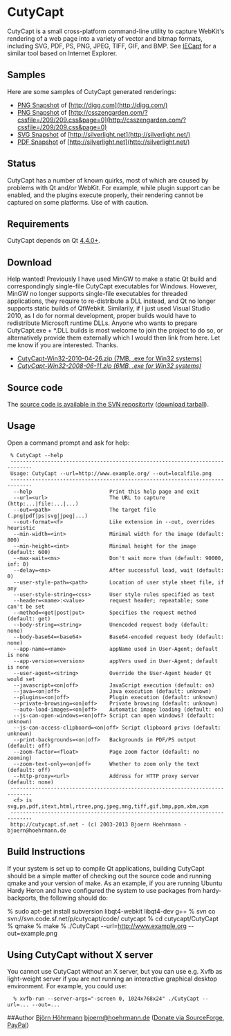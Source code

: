 # CutyCapt

CutyCapt is a small cross-platform command-line utility to capture WebKit's rendering of a web page into a variety of vector and bitmap formats, including SVG, PDF, PS, PNG, JPEG, TIFF, GIF, and BMP. See [IECapt](http://iecapt.sourceforge.net/) for a similar tool based on Internet Explorer.

## Samples

Here are some samples of CutyCapt generated renderings:

- [PNG Snapshot](http://cutycapt.sourceforge.net/digg.png) of [http://digg.com](http://digg.com/)
- [PNG Snapshot](http://cutycapt.sourceforge.net/css-co-ltd.png) of [http://csszengarden.com/?cssfile=/209/209.css&page=0](http://csszengarden.com/?cssfile=/209/209.css&page=0)
- [SVG Snapshot](http://cutycapt.sourceforge.net/silverlight.net.svgz) of [http://silverlight.net](http://silverlight.net/)
- [PDF Snapshot](http://cutycapt.sourceforge.net/silverlight.net.pdf) of [http://silverlight.net](http://silverlight.net/)

## Status

CutyCapt has a number of known quirks, most of which are caused by problems with Qt and/or WebKit. For example, while plugin support can be enabled, and the plugins execute properly, their rendering cannot be captured on some platforms. Use of with caution.

## Requirements

CutyCapt depends on Qt [4.4.0+](http://www.qtsoftware.com/).

## Download

Help wanted! Previously I have used MinGW to make a static Qt build and correspondingly single-file CutyCapt executables for Windows. However, MinGW no longer supports single-file executables for threaded applications, they require to re-distribute a DLL instead, and Qt no longer supports static builds of QtWebkit. Similarily, if I just used Visual Studio 2010, as I do for normal development, proper builds would have to redistribute Microsoft runtime DLLs. Anyone who wants to prepare CutyCapt.exe + *.DLL builds is most welcome to join the project to do so, or alternatively provide them externally which I would then link from here. Let me know if you are interested. Thanks.

- [CutyCapt-Win32-2010-04-26.zip (7MB, .exe for Win32 systems)](http://downloads.sourceforge.net/cutycapt/CutyCapt-Win32-2010-04-26.zip)
- *[CutyCapt-Win32-2008-06-11.zip (6MB, .exe for Win32 systems)](http://downloads.sourceforge.net/cutycapt/CutyCapt-Win32-2008-06-11.zip)*

## Source code

The [source code is available in the SVN repositorty](http://sourceforge.net/p/cutycapt/code/HEAD/tree/CutyCapt/) ([download tarball](http://sourceforge.net/p/cutycapt/code/HEAD/tarball?path=/CutyCapt)).

## Usage

Open a command prompt and ask for help:

```
 % CutyCapt --help
 -----------------------------------------------------------------------------
 Usage: CutyCapt --url=http://www.example.org/ --out=localfile.png            
 -----------------------------------------------------------------------------
  --help                         Print this help page and exit                
  --url=<url>                    The URL to capture (http:...|file:...|...)   
  --out=<path>                   The target file (.png|pdf|ps|svg|jpeg|...)   
  --out-format=<f>               Like extension in --out, overrides heuristic 
  --min-width=<int>              Minimal width for the image (default: 800)   
  --min-height=<int>             Minimal height for the image (default: 600)  
  --max-wait=<ms>                Don't wait more than (default: 90000, inf: 0)
  --delay=<ms>                   After successful load, wait (default: 0)     
  --user-style-path=<path>       Location of user style sheet file, if any    
  --user-style-string=<css>      User style rules specified as text           
  --header=<name>:<value>        request header; repeatable; some can't be set
  --method=<get|post|put>        Specifies the request method (default: get)  
  --body-string=<string>         Unencoded request body (default: none)       
  --body-base64=<base64>         Base64-encoded request body (default: none)  
  --app-name=<name>              appName used in User-Agent; default is none  
  --app-version=<version>        appVers used in User-Agent; default is none  
  --user-agent=<string>          Override the User-Agent header Qt would set  
  --javascript=<on|off>          JavaScript execution (default: on)           
  --java=<on|off>                Java execution (default: unknown)            
  --plugins=<on|off>             Plugin execution (default: unknown)          
  --private-browsing=<on|off>    Private browsing (default: unknown)          
  --auto-load-images=<on|off>    Automatic image loading (default: on)        
  --js-can-open-windows=<on|off> Script can open windows? (default: unknown)  
  --js-can-access-clipboard=<on|off> Script clipboard privs (default: unknown)
  --print-backgrounds=<on|off>   Backgrounds in PDF/PS output (default: off)  
  --zoom-factor=<float>          Page zoom factor (default: no zooming)       
  --zoom-text-only=<on|off>      Whether to zoom only the text (default: off) 
  --http-proxy=<url>             Address for HTTP proxy server (default: none)
 -----------------------------------------------------------------------------
  <f> is svg,ps,pdf,itext,html,rtree,png,jpeg,mng,tiff,gif,bmp,ppm,xbm,xpm    
 -----------------------------------------------------------------------------
 http://cutycapt.sf.net - (c) 2003-2013 Bjoern Hoehrmann - bjoern@hoehrmann.de
 ```
 
## Build Instructions

If your system is set up to compile Qt applications, building CutyCapt should be a simple matter of checking out the source code and running qmake and your version of make. As an example, if you are running Ubuntu Hardy Heron and have configured the system to use packages from hardy-backports, the following should do:

  % sudo apt-get install subversion libqt4-webkit libqt4-dev g++
  % svn co svn://svn.code.sf.net/p/cutycapt/code/ cutycapt
  % cd cutycapt/CutyCapt
  % qmake
  % make
  % ./CutyCapt --url=http://www.example.org --out=example.png
  
## Using CutyCapt without X server

You cannot use CutyCapt without an X server, but you can use e.g. Xvfb as light-weight server if you are not running an interactive graphical desktop environment. For example, you could use:

```
  % xvfb-run --server-args="-screen 0, 1024x768x24" ./CutyCapt --url=... --out=...
```
  
##Author
[Björn Höhrmann](http://bjoern.hoehrmann.de) [bjoern@hoehrmann.de](mailto:bjoern@hoehrmann.de) ([Donate via SourceForge](http://sourceforge.net/donate/index.php?user_id=188003), [PayPal](https://www.paypal.com/cgi-bin/webscr?cmd=_xclick&amp;business=bjoern@hoehrmann.de&amp;item_name=Support+Bjoern+Hoehrmann))
